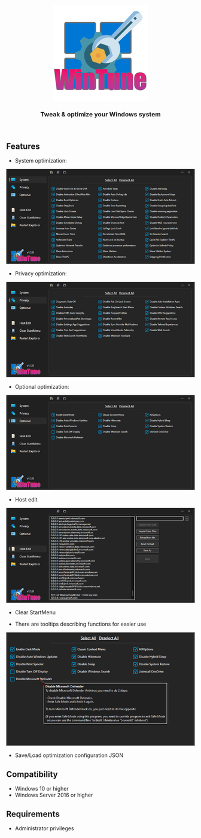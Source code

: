 <p align=center>
  <a href="https://github.com/tranht17/WinTune">
    <img src="Img/Logo.png" width=256/>
  </a>
</p>

<h3 align=center>Tweak & optimize your Windows system</h3>
<br>

## Features

- System optimization:

![](Img/1.png)
	
- Privacy optimization:

 ![](Img/2.png)

- Optional optimization:

![](Img/3.png)

- Host edit

![](Img/4.png)

- Clear StartMenu

- There are tooltips describing functions for easier use

![](Img/5.png)

- Save/Load optimization configuration JSON

## Compatibility

- Windows 10 or higher
- Windows Server 2016 or higher

## Requirements

- Administrator privileges
